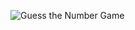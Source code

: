 ![Guess the Number Game](https://user-images.githubusercontent.com/31806133/124392426-e5fd8100-dccb-11eb-8e97-6f4a90fbab29.png)
